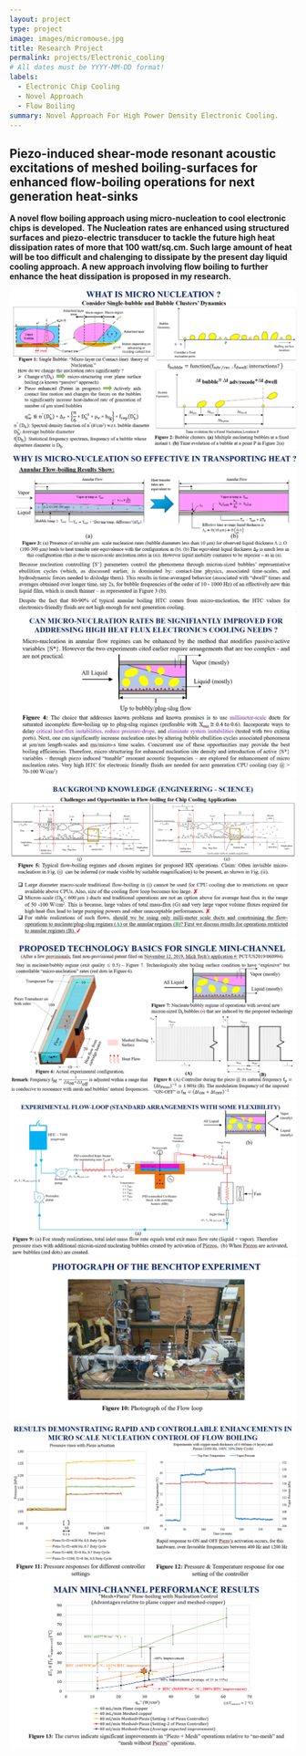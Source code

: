 ```yaml
---
layout: project
type: project
image: images/micromouse.jpg
title: Research Project
permalink: projects/Electronic_cooling
# All dates must be YYYY-MM-DD format!
labels:
  - Electronic Chip Cooling
  - Novel Approach
  - Flow Boiling
summary: Novel Approach For High Power Density Electronic Cooling.
---
```


## Piezo-induced shear-mode resonant acoustic excitations of meshed boiling-surfaces for enhanced flow-boiling operations for next generation heat-sinks

**A novel flow boiling approach using micro-nucleation to cool electronic chips is developed.**
**The Nucleation rates are enhanced using structured surfaces and piezo-electric transducer to tackle the future high heat dissipation rates of more that 100 watt/sq.cm. Such large amount of heat will be too difficult and chalenging to dissipate by the present day liquid cooling approach. A new approach involving flow boiling to further enhance the heat dissipation is proposed in my research.**


  <img class="ui image" src="../images/Capture30.PNG">
  
  <img class="ui image" src="../images/Capture31.PNG">
  
  <img class="ui image" src="../images/Capture32.PNG">
  
  <img class="ui image" src="../images/Capture33.PNG">
  
  <img class="ui image" src="../images/Capture34.PNG">
  
  <img class="ui image" src="../images/Capture35.PNG">
  
  <img class="ui image" src="../images/Capture36.PNG">
  
  <img class="ui image" src="../images/Capture37.PNG">
  
  <img class="ui image" src="../images/Capture38.PNG">

  
 
